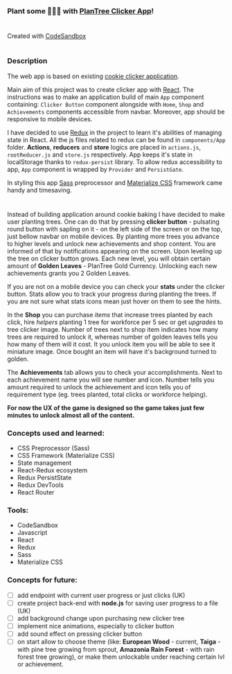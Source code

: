 ### Plant some 🌳🌴🌲 with [PlanTree Clicker App](https://codesandbox.io/s/github/wblachut/clicker-app-uk)!

#

Created with [CodeSandbox](https://codesandbox.io/)

#

### Description

The web app is based on existing [cookie clicker application](http://orteil.dashnet.org/cookieclicker/).

Main aim of this project was to create clicker app with [React](https://reactjs.org/). The instructions was to make an application build of main `App` component containing: `Clicker Button` component alongside with `Home`, `Shop` and `Achievements` components accessible from navbar. Moreover, app should be responsive to mobile devices.

I have decided to use [Redux](https://react-redux.js.org/) in the project to learn it's abilities of managing state in React. All the js files related to redux can be found in `components/App` folder. **Actions**, **reducers** and **store** logics are placed in `actions.js`, `rootReducer.js` and `store.js` respectively. App keeps it's state in localStorage thanks to `redux-persist` library. To allow redux accessibility to app, `App` component is wrapped by `Provider` and `PersistGate`.

In styling this app [Sass](https://sass-lang.com/) preprocessor and [Materialize CSS](https://materializecss.com/) framework came handy and timesaving.

#

Instead of building application around cookie baking I have decided to make user planting trees. One can do that by pressing **clicker button** - pulsating round button with sapling on it - on the left side of the screen or on the top, just bellow navbar on mobile devices. By planting more trees you advance to higher levels and unlock new achievements and shop content. You are informed of that by notifications appearing on the screen. Upon leveling up the tree on clicker button grows. Each new level, you will obtain certain amount of **Golden Leaves** - PlanTree Gold Currency. Unlocking each new achievements grants you 2 Golden Leaves.

If you are not on a mobile device you can check your **stats** under the clicker button. Stats allow you to track your progress during planting the trees. If you are not sure what stats icons mean just hover on them to see the hints.

In the **Shop** you can purchase _items_ that increase trees planted by each click, hire _helpers_ planting 1 tree for workforce per 5 sec or get _upgrades_ to tree clicker image. Number of trees next to shop item indicates how many trees are required to unlock it, whereas number of golden leaves tells you how many of them will it cost. It you unlock item you will be able to see it miniature image. Once bought an item will have it's background turned to golden.

The **Achievements** tab allows you to check your accomplishments. Next to each achievement name you will see number and icon. Number tells you amount required to unlock the achievement and icon tells you of requirement type (eg. trees planted, total clicks or workforce helping).

**For now the UX of the game is designed so the game takes just few minutes to unlock almost all of the content.**

### Concepts used and learned:

- CSS Preprocessor (Sass)
- CSS Framework (Materialize CSS)
- State management
- React-Redux ecosystem
- Redux PersistState
- Redux DevTools
- React Router

### Tools:

- CodeSandbox
- Javascript
- React
- Redux
- Sass
- Materialize CSS

### Concepts for future:

- [ ] add endpoint with current user progress or just clicks (UK)
- [ ] create project back-end with **node.js** for saving user progress to a file (UK)
- [ ] add background change upon purchasing new clicker tree
- [ ] implement nice animations, especially to clicker button
- [ ] add sound effect on pressing clicker button
- [ ] on start allow to choose theme (like: **European Wood** - current, **Taiga** - with pine tree growing from sprout, **Amazonia Rain Forest** - with rain forest tree growing), or make them unlockable under reaching certain lvl or achievement.
